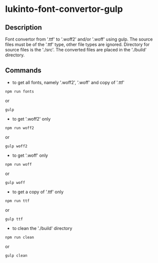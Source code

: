 # lukinto-font-convertor-gulp
## Description
Font convertor from '.ttf' to '.woff2' and/or '.woff' using gulp.
The source files must be of the '.ttf' type, other file types are ignored. Directory for source files is the './src'. The converted files are placed in the './build' directory.
## Commands
- to get all fonts, namely '.woff2', '.woff' and copy of '.ttf'
```
npm run fonts
```
or
```
gulp
```
- to get '.woff2' only
```
npm run woff2
```
or
```
gulp woff2
```
- to get '.woff' only
```
npm run woff
```
or
```
gulp woff
```
- to get a copy of '.ttf' only
```
npm run ttf
```
or
```
gulp ttf
```
- to clean the './build' directory
```
npm run clean
```
or
```
gulp clean
```
